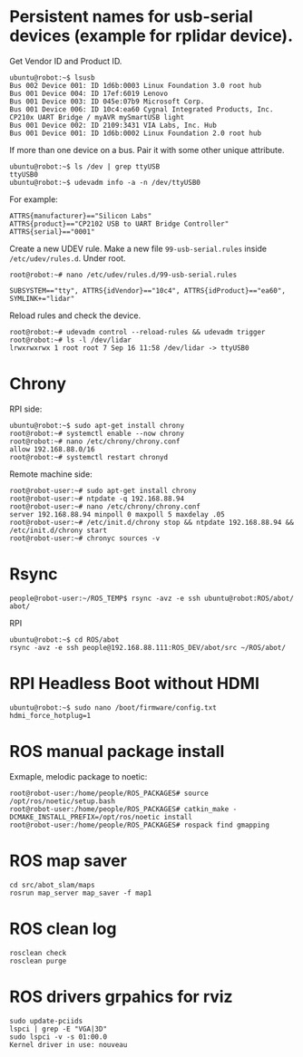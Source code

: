 # Persistent names for usb-serial devices (example for rplidar device).

Get Vendor ID and Product ID.

```shell
ubuntu@robot:~$ lsusb
Bus 002 Device 001: ID 1d6b:0003 Linux Foundation 3.0 root hub
Bus 001 Device 004: ID 17ef:6019 Lenovo 
Bus 001 Device 003: ID 045e:07b9 Microsoft Corp. 
Bus 001 Device 006: ID 10c4:ea60 Cygnal Integrated Products, Inc. CP210x UART Bridge / myAVR mySmartUSB light
Bus 001 Device 002: ID 2109:3431 VIA Labs, Inc. Hub
Bus 001 Device 001: ID 1d6b:0002 Linux Foundation 2.0 root hub
```

If more than one device on a bus. Pair it with some other unique attribute.

```shell
ubuntu@robot:~$ ls /dev | grep ttyUSB
ttyUSB0
ubuntu@robot:~$ udevadm info -a -n /dev/ttyUSB0
```

For example:

```shell
ATTRS{manufacturer}=="Silicon Labs"
ATTRS{product}=="CP2102 USB to UART Bridge Controller"
ATTRS{serial}=="0001"
```

Create a new UDEV rule. Make a new file `99-usb-serial.rules` inside `/etc/udev/rules.d`. Under root.

```shell
root@robot:~# nano /etc/udev/rules.d/99-usb-serial.rules
```
```
SUBSYSTEM=="tty", ATTRS{idVendor}=="10c4", ATTRS{idProduct}=="ea60", SYMLINK+="lidar" 
```

Reload rules and check the device.

```shell
root@robot:~# udevadm control --reload-rules && udevadm trigger
root@robot:~# ls -l /dev/lidar 
lrwxrwxrwx 1 root root 7 Sep 16 11:58 /dev/lidar -> ttyUSB0
```

# Chrony

RPI side:

```shell
ubuntu@robot:~$ sudo apt-get install chrony
root@robot:~# systemctl enable --now chrony
root@robot:~# nano /etc/chrony/chrony.conf
allow 192.168.88.0/16
root@robot:~# systemctl restart chronyd
```

Remote machine side:

```shell
root@robot-user:~# sudo apt-get install chrony
root@robot-user:~# ntpdate -q 192.168.88.94
root@robot-user:~# nano /etc/chrony/chrony.conf
server 192.168.88.94 minpoll 0 maxpoll 5 maxdelay .05
root@robot-user:~# /etc/init.d/chrony stop && ntpdate 192.168.88.94 && /etc/init.d/chrony start
root@robot-user:~# chronyc sources -v
```

# Rsync

```shell
people@robot-user:~/ROS_TEMP$ rsync -avz -e ssh ubuntu@robot:ROS/abot/ abot/
```

RPI
```shell
ubuntu@robot:~$ cd ROS/abot
rsync -avz -e ssh people@192.168.88.111:ROS_DEV/abot/src ~/ROS/abot/
```

# RPI Headless Boot without HDMI

```shell
ubuntu@robot:~$ sudo nano /boot/firmware/config.txt
hdmi_force_hotplug=1
```

# ROS manual package install

Exmaple, melodic package to noetic: 
```shell
root@robot-user:/home/people/ROS_PACKAGES# source /opt/ros/noetic/setup.bash
root@robot-user:/home/people/ROS_PACKAGES# catkin_make -DCMAKE_INSTALL_PREFIX=/opt/ros/noetic install
root@robot-user:/home/people/ROS_PACKAGES# rospack find gmapping
```

# ROS map saver

```shell
cd src/abot_slam/maps
rosrun map_server map_saver -f map1
```

# ROS clean log

```shell
rosclean check
rosclean purge
```

# ROS drivers grpahics for rviz

```shell
sudo update-pciids
lspci | grep -E "VGA|3D"
sudo lspci -v -s 01:00.0
Kernel driver in use: nouveau
```